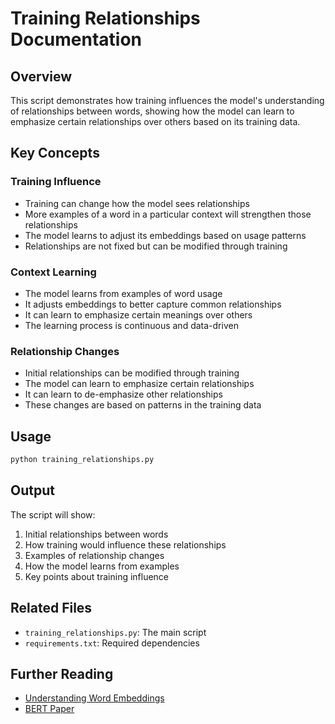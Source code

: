 # Training Relationships Documentation

## Overview
This script demonstrates how training influences the model's understanding of relationships between words, showing how the model can learn to emphasize certain relationships over others based on its training data.

## Key Concepts

### Training Influence
- Training can change how the model sees relationships
- More examples of a word in a particular context will strengthen those relationships
- The model learns to adjust its embeddings based on usage patterns
- Relationships are not fixed but can be modified through training

### Context Learning
- The model learns from examples of word usage
- It adjusts embeddings to better capture common relationships
- It can learn to emphasize certain meanings over others
- The learning process is continuous and data-driven

### Relationship Changes
- Initial relationships can be modified through training
- The model can learn to emphasize certain relationships
- It can learn to de-emphasize other relationships
- These changes are based on patterns in the training data

## Usage
```python
python training_relationships.py
```

## Output
The script will show:
1. Initial relationships between words
2. How training would influence these relationships
3. Examples of relationship changes
4. How the model learns from examples
5. Key points about training influence

## Related Files
- `training_relationships.py`: The main script
- `requirements.txt`: Required dependencies

## Further Reading
- [Understanding Word Embeddings](https://www.tensorflow.org/tutorials/text/word_embeddings)
- [BERT Paper](https://arxiv.org/abs/1810.04805) 